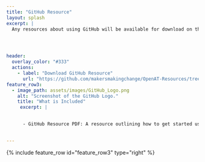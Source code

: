 ```yaml
---
title: "GitHub Resource"
layout: splash
excerpt: |
  Any resources about using GitHub will be available for download on this page.




header:
  overlay_color: "#333"
  actions:
    - label: "Download GitHub Resource"
      url: "https://github.com/makersmakingchange/OpenAT-Resources/tree/main/GitHub_Resources" 
feature_row3:
  - image_path: assets/images/GitHub_Logo.png
    alt: "Screenshot of the GitHub Logo."
    title: "What is Included"
     excerpt: |
      

      - GitHub Resource PDF: A resource outlining how to get started using GitHub. The resource links to other tutorials and pages, and gives people an idea of where to start looking when first learning about using GitHub.

  
---
```





{% include feature_row id="feature_row3" type="right" %}